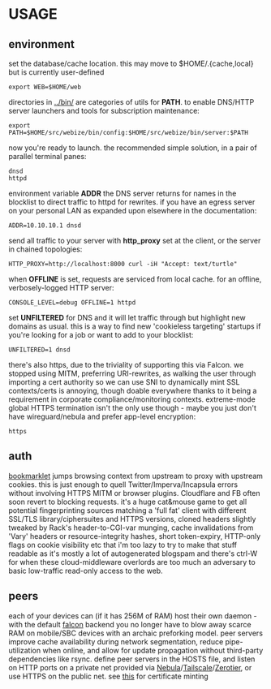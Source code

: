 # USAGE

## environment
set the database/cache location. this may move to $HOME/.{cache,local} but is currently user-defined

    export WEB=$HOME/web

directories in [../bin/](../bin/) are categories of utils for **PATH**. to enable DNS/HTTP server launchers and tools for subscription maintenance:

    export PATH=$HOME/src/webize/bin/config:$HOME/src/webize/bin/server:$PATH

now you're ready to launch. the recommended simple solution, in a pair of parallel terminal panes:

    dnsd
    httpd

environment variable **ADDR** the DNS server returns for names in the blocklist to direct traffic to httpd for rewrites. if you have an egress server on your personal LAN as expanded upon elsewhere in the documentation:

    ADDR=10.10.10.1 dnsd

send all traffic to your server with **http_proxy** set at the client, or the server in chained topologies:

    HTTP_PROXY=http://localhost:8000 curl -iH "Accept: text/turtle"

when **OFFLINE** is set, requests are serviced from local cache. for an offline, verbosely-logged HTTP server:

    CONSOLE_LEVEL=debug OFFLINE=1 httpd

set **UNFILTERED** for DNS and it will let traffic through but highlight new domains as usual. this is a way to find new 'cookieless targeting' startups if you're looking for a job or want to add to your blocklist:

    UNFILTERED=1 dnsd

there's also https, due to the triviality of supporting this via Falcon. we stopped using MITM, preferring URI-rewrites, as walking the user through importing a cert authority so we can use SNI to dynamically mint SSL contexts/certs is annoying, though doable everywhere thanks to it being a requirement in corporate compliance/monitoring contexts. extreme-mode global HTTPS termination isn't the only use though - maybe you just don't have wireguard/nebula and prefer app-level encryption:

    https

## auth
[bookmarklet](../config/bookmarks/UI.u) jumps browsing context from upstream to proxy with upstream cookies. this is just enough to quell Twitter/Imperva/Incapsula errors without involving HTTPS MITM or browser plugins. Cloudflare and FB often soon revert to blocking requests. it's a huge cat&mouse game to get all potential fingerprinting sources matching a 'full fat' client with different SSL/TLS library/ciphersuites and HTTPS versions, cloned headers slightly tweaked by Rack's header-to-CGI-var munging, cache invalidations from 'Vary' headers or resource-integrity hashes, short token-expiry, HTTP-only flags on cookie visibility etc that i'm too lazy to try to make that stuff readable as it's mostly a lot of autogenerated blogspam and there's ctrl-W for when these cloud-middleware overlords are too much an adversary to basic low-traffic read-only access to the web.

## peers
each of your devices can (if it has 256M of RAM) host their own daemon - with the default [falcon](https://github.com/socketry/falcon) backend you no longer have to blow away scarce RAM on mobile/SBC devices with an archaic preforking model. peer servers improve cache availability during network segmentation, reduce pipe-utilization when online, and allow for update propagation without third-party dependencies like rsync. define peer servers in the HOSTS file, and listen on HTTP ports on a private net provided via [Nebula](https://www.defined.net/)/[Tailscale](https://tailscale.com/)/[Zerotier](https://www.zerotier.com/), or use HTTPS on the public net. see [this](../bin/config/certificate) for certificate minting